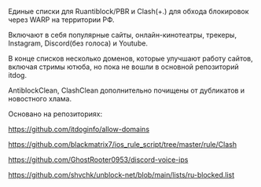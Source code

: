 Единые списки для Ruantiblock/PBR и Clash(+.) для обхода блокировок через WARP на территории РФ.

Включают в себя популярные сайты, онлайн-кинотеатры, трекеры, Instagram, Discord(без голоса) и Youtube.

В конце списков несколько доменов, которые улучшают работу сайтов, включая стримы ютюба, но пока не вошли в основной репозиторий itdog.

AntiblockClean, ClashClean дополнительно почищены от дубликатов и новостного хлама.

Основано на репозиториях:

https://github.com/itdoginfo/allow-domains

https://github.com/blackmatrix7/ios_rule_script/tree/master/rule/Clash

https://github.com/GhostRooter0953/discord-voice-ips

https://github.com/shvchk/unblock-net/blob/main/lists/ru-blocked.list
